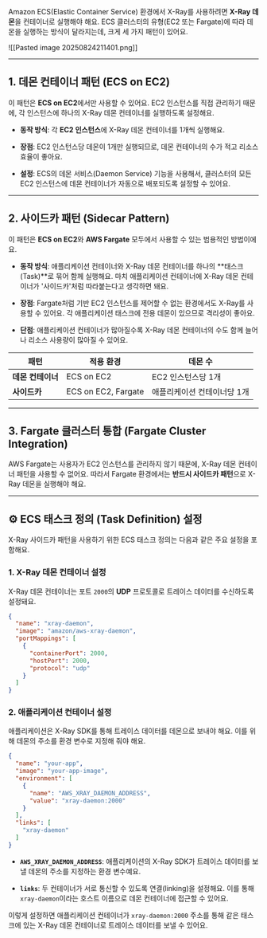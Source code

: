 Amazon ECS(Elastic Container Service) 환경에서 X-Ray를 사용하려면 **X-Ray 데몬**을 컨테이너로 실행해야 해요. ECS 클러스터의 유형(EC2 또는 Fargate)에 따라 데몬을 실행하는 방식이 달라지는데, 크게 세 가지 패턴이 있어요.

![[Pasted image 20250824211401.png]]

---

## 1. 데몬 컨테이너 패턴 (ECS on EC2)

이 패턴은 **ECS on EC2**에서만 사용할 수 있어요. EC2 인스턴스를 직접 관리하기 때문에, 각 인스턴스에 하나의 X-Ray 데몬 컨테이너를 실행하도록 설정해요.

- **동작 방식**: 각 **EC2 인스턴스**에 X-Ray 데몬 컨테이너를 1개씩 실행해요.

- **장점**: EC2 인스턴스당 데몬이 1개만 실행되므로, 데몬 컨테이너의 수가 적고 리소스 효율이 좋아요.

- **설정**: ECS의 데몬 서비스(Daemon Service) 기능을 사용해서, 클러스터의 모든 EC2 인스턴스에 데몬 컨테이너가 자동으로 배포되도록 설정할 수 있어요.

---

## 2. 사이드카 패턴 (Sidecar Pattern)

이 패턴은 **ECS on EC2**와 **AWS Fargate** 모두에서 사용할 수 있는 범용적인 방법이에요.

- **동작 방식**: 애플리케이션 컨테이너와 X-Ray 데몬 컨테이너를 하나의 **태스크(Task)**로 묶어 함께 실행해요. 마치 애플리케이션 컨테이너에 X-Ray 데몬 컨테이너가 '사이드카'처럼 따라붙는다고 생각하면 돼요.

- **장점**: Fargate처럼 기반 EC2 인스턴스를 제어할 수 없는 환경에서도 X-Ray를 사용할 수 있어요. 각 애플리케이션 태스크에 전용 데몬이 있으므로 격리성이 좋아요.

- **단점**: 애플리케이션 컨테이너가 많아질수록 X-Ray 데몬 컨테이너의 수도 함께 늘어나 리소스 사용량이 많아질 수 있어요.

|패턴|적용 환경|데몬 수|
|---|---|---|
|**데몬 컨테이너**|ECS on EC2|EC2 인스턴스당 1개|
|**사이드카**|ECS on EC2, Fargate|애플리케이션 컨테이너당 1개|

---

## 3. Fargate 클러스터 통합 (Fargate Cluster Integration)

AWS Fargate는 사용자가 EC2 인스턴스를 관리하지 않기 때문에, X-Ray 데몬 컨테이너 패턴을 사용할 수 없어요. 따라서 Fargate 환경에서는 **반드시 사이드카 패턴**으로 X-Ray 데몬을 실행해야 해요.

---

## ⚙️ ECS 태스크 정의 (Task Definition) 설정

X-Ray 사이드카 패턴을 사용하기 위한 ECS 태스크 정의는 다음과 같은 주요 설정을 포함해요.

### 1. X-Ray 데몬 컨테이너 설정

X-Ray 데몬 컨테이너는 포트 `2000`의 **UDP** 프로토콜로 트레이스 데이터를 수신하도록 설정돼요.

```JSON
{
  "name": "xray-daemon",
  "image": "amazon/aws-xray-daemon",
  "portMappings": [
    {
      "containerPort": 2000,
      "hostPort": 2000,
      "protocol": "udp"
    }
  ]
}
```

### 2. 애플리케이션 컨테이너 설정

애플리케이션은 X-Ray SDK를 통해 트레이스 데이터를 데몬으로 보내야 해요. 이를 위해 데몬의 주소를 환경 변수로 지정해 줘야 해요.

```JSON
{
  "name": "your-app",
  "image": "your-app-image",
  "environment": [
    {
      "name": "AWS_XRAY_DAEMON_ADDRESS",
      "value": "xray-daemon:2000"
    }
  ],
  "links": [
    "xray-daemon"
  ]
}
```

- **`AWS_XRAY_DAEMON_ADDRESS`**: 애플리케이션의 X-Ray SDK가 트레이스 데이터를 보낼 데몬의 주소를 지정하는 환경 변수예요.

- **`links`**: 두 컨테이너가 서로 통신할 수 있도록 연결(linking)을 설정해요. 이를 통해 `xray-daemon`이라는 호스트 이름으로 데몬 컨테이너에 접근할 수 있어요.


이렇게 설정하면 애플리케이션 컨테이너가 `xray-daemon:2000` 주소를 통해 같은 태스크에 있는 X-Ray 데몬 컨테이너로 트레이스 데이터를 보낼 수 있어요.